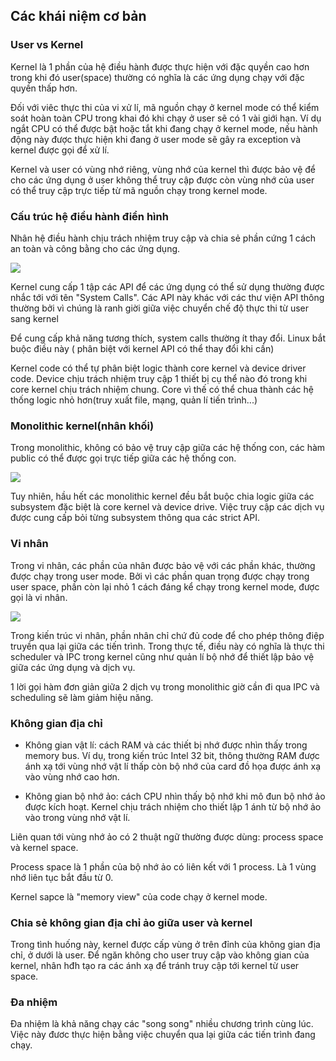 ## Các khái niệm cơ bản
### User vs Kernel

Kernel là 1 phần của hệ điều hành được thực hiện với đặc quyền cao hơn trong khi đó user(space) thường có nghĩa là các ứng dụng chạy với đặc quyền thấp hơn.

Đối với viêc thực thi của vi xử lí, mã nguồn chạy ở kernel mode có thể kiểm soát hoàn toàn CPU trong khai đó khi chạy ở user sẽ có 1 vài giới hạn. Ví dụ ngắt CPU có thể được bật hoặc tắt khi đang chạy ở kernel mode, nếu hành động này được thực hiện khi đang ở user mode sẽ gây ra exception và kernel được gọi để xử lí.

Kernel và user có vùng nhớ riêng, vùng nhớ của kernel thì được bảo vệ để cho các ứng dụng ở user không thể truy cập được còn vùng nhớ của user có thể truy cập trực tiếp từ mã nguồn chạy trong kernel mode.

### Cấu trúc hệ điều hành điển hình

Nhân hệ điều hành chịu trách nhiệm truy cập và chia sẻ phần cứng 1 cách an toàn và công bằng cho các ứng dụng.

![](/img/tq-kernel.png)

Kernel cung cấp 1 tập các API để các ứng dụng có thể sử dụng thường được nhắc tới với tên "System Calls". Các API này khác với các thư viện API thông thường bởi vì chúng là ranh giời giữa việc chuyển chế độ thực thi từ user sang kernel

Để cung cấp khả năng tương thích, system calls thường ít thay đổi. Linux bắt buộc điều này ( phân biệt với kernel API có thể thay đổi khi cần)

Kernel code có thể tự phân biệt logic thành core kernel và device driver code. Device chịu trách nhiệm truy cập 1 thiết bị cụ thể nào đó trong khi core kernel chịu trách nhiệm chung. Core vì thế có thể chua thành các hệ thống logic nhỏ hơn(truy xuất file, mạng, quản lí tiến trình...)

### Monolithic kernel(nhân khối)

Trong monolithic, không có bảo vệ truy cập giữa các hệ thống con, các hàm public có thể được gọi trực tiếp giữa các hệ thống con.

![](/img/monolithic.png)

Tuy nhiên, hầu hết các monolithic kernel đều bắt buộc chia logic giữa các subsystem đặc biệt là core kernel và device drive. Việc truy cập các dịch vụ được cung cấp bỏi từng subsystem thông qua các strict API.

### Vi nhân

Trong vi nhân, các phần của nhân được bảo vệ với các phần khác, thường được chạy trong user mode. Bởi vì các phần quan trọng được chạy trong user space, phần còn lại nhỏ 1 cách đáng kể chạy trong kernel mode, được gọi là vi nhân.

![](/img/micro-k.png)

Trong kiến trúc vi nhân, phần nhân chỉ chứ đủ code để cho phép thông điệp truyền qua lại giữa các tiến trình. Trong thực tế, điều này có nghĩa là thực thi scheduler và IPC trong kernel cũng như quản lí bộ nhớ để thiết lập bảo vệ giữa các ứng dụng và dịch vụ.

1 lời gọi hàm đơn giản giữa 2 dịch vụ trong monolithic giờ cần đi qua IPC và scheduling sẽ làm giảm hiệu năng.

### Không gian địa chỉ 

- Không gian vật lí: cách RAM và các thiết bị nhớ được nhìn thấy trong memory bus. Ví dụ, trong kiến trúc Intel 32 bit, thông thường RAM được ánh xạ tới vùng nhớ vật lí thấp còn bộ nhớ của card đồ họa được ánh xạ vào vùng nhớ cao hơn.

- Không gian bộ nhớ ảo: cách CPU nhìn thấy bộ nhớ khi mô đun bộ nhớ ảo được kích hoạt. Kernel chịu trách nhiệm cho thiết lập 1 ánh từ bộ nhớ ảo vào trong vùng nhớ vật lí.

Liên quan tới vùng nhớ ảo có 2 thuật ngữ thường được dùng: process space và kernel space.

Process space là 1 phần của bộ nhớ ảo có liên kết với 1 process. Là 1 vùng nhớ liên tục bắt đầu từ 0. 

Kernel sapce là "memory view" của code chạy ở kernel mode.

### Chia sẻ không gian địa chỉ ảo giữa user và kernel

Trong tình huống này, kernel được cấp vùng ở trên đỉnh của không gian địa chỉ, ở dưới là user. Để ngăn không cho user truy cập vào không gian của kernel, nhân hđh tạo ra các ánh xạ để tránh truy cập tới kernel từ user space.

### Đa nhiệm

Đa nhiệm là khả năng chạy các "song song" nhiều chương trình cùng lúc. Việc này đươc thực hiện bằng việc chuyển qua lại giữa các tiến trình đang chạy.


